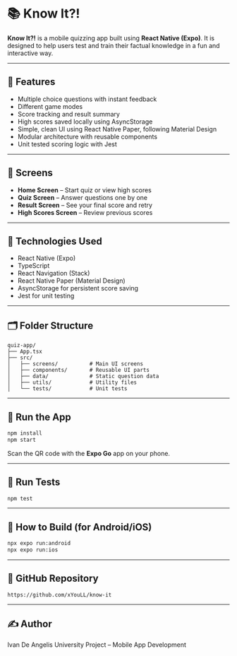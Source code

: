 # 📚 Know It?!

**Know It?!** is a mobile quizzing app built using **React Native (Expo)**. It is designed to help users test and train their factual knowledge in a fun and interactive way.

---

## 🚀 Features

-   Multiple choice questions with instant feedback
-   Different game modes
-   Score tracking and result summary
-   High scores saved locally using AsyncStorage
-   Simple, clean UI using React Native Paper, following Material Design
-   Modular architecture with reusable components
-   Unit tested scoring logic with Jest

---

## 📱 Screens

-   **Home Screen** – Start quiz or view high scores
-   **Quiz Screen** – Answer questions one by one
-   **Result Screen** – See your final score and retry
-   **High Scores Screen** – Review previous scores

---

## 🧠 Technologies Used

-   React Native (Expo)
-   TypeScript
-   React Navigation (Stack)
-   React Native Paper (Material Design)
-   AsyncStorage for persistent score saving
-   Jest for unit testing

---

## 🗂️ Folder Structure

```
quiz-app/
├── App.tsx
├── src/
│   ├── screens/          # Main UI screens
│   ├── components/       # Reusable UI parts
│   ├── data/             # Static question data
│   ├── utils/            # Utility files
│   └── tests/            # Unit tests
```

---

## 🧪 Run the App

```bash
npm install
npm start
```

Scan the QR code with the **Expo Go** app on your phone.

---

## 🧪 Run Tests

```bash
npm test
```

---

## 📌 How to Build (for Android/iOS)

```bash
npx expo run:android
npx expo run:ios
```

---

## 🔗 GitHub Repository

```
https://github.com/xYouLL/know-it
```

---

## ✍️ Author

Ivan De Angelis
University Project – Mobile App Development
